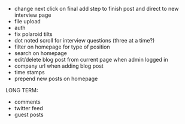 * change next click on final add step to finish post and direct to new interview page
* file upload
* auth
* fix polaroid tilts
* dot noted scroll for interview questions (three at a time?)
* filter on homepage for type of position
* search on homepage
* edit/delete blog post from current page when admin logged in
* company url when adding blog post
* time stamps
* prepend new posts on homepage

LONG TERM:
* comments
* twitter feed
* guest posts
